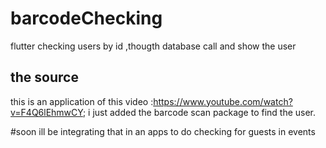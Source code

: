 # barcodeChecking
 flutter checking users  by id ,thougth database call and show the user
## the source
this is an application of this video :https://www.youtube.com/watch?v=F4Q6lEhmwCY; i just added the barcode scan package to find the user.


#soon 
ill be integrating that in an apps to do checking for guests in events
